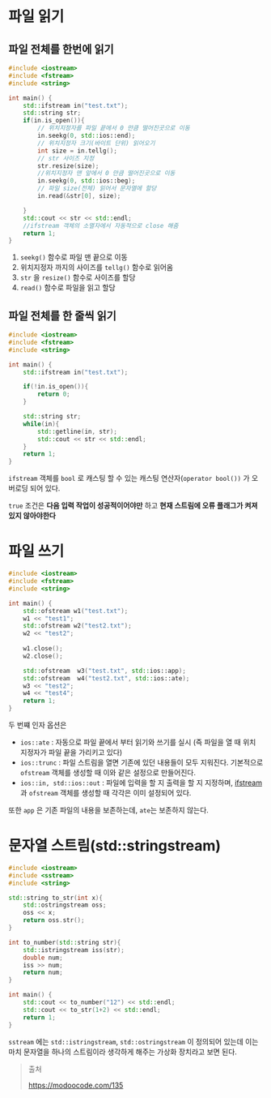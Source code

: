 # 파일 읽기

## 파일 전체를 한번에 읽기

```c++
#include <iostream>
#include <fstream>
#include <string>

int main() {
    std::ifstream in("test.txt");
    std::string str;
    if(in.is_open()){
        // 위치지정자를 파일 끝에서 0 만큼 떨어진곳으로 이동
        in.seekg(0, std::ios::end);
        // 위치지정자 크기(바이트 단위) 읽어오기
        int size = in.tellg();
        // str 사이즈 지정
        str.resize(size);
        //위치지정자 맨 앞에서 0 만큼 떨어진곳으로 이동
        in.seekg(0, std::ios::beg);
        // 파일 size(전체) 읽어서 문자열에 할당
        in.read(&str[0], size);

    }
    std::cout << str << std::endl;
    //ifstream 객체의 소멸자에서 자동적으로 close 해줌
    return 1;
}
```

1. `seekg()` 함수로 파일 맨 끝으로 이동
2. 위치지정자 까지의 사이즈를 `tellg()` 함수로 읽어옴
3.  `str` 을 `resize()` 함수로 사이즈를 할당
4.  `read()` 함수로 파일을 읽고 할당 



## 파일 전체를 한 줄씩 읽기

```c++
#include <iostream>
#include <fstream>
#include <string>

int main() {
    std::ifstream in("test.txt");

    if(!in.is_open()){
        return 0;
    }

    std::string str;
    while(in){
        std::getline(in, str);
        std::cout << str << std::endl;
    }
    return 1;
}
```

`ifstream` 객체를 `bool` 로 캐스팅 할 수 있는 캐스팅 연산자(`operator bool())` 가 오버로딩 되어 있다. 

`true` 조건은 **다음 입력 작업이 성공적이어야만** 하고 **현재 스트림에 오류 플래그가 켜져 있지 않아야한다**



# 파일 쓰기

```c++
#include <iostream>
#include <fstream>
#include <string>

int main() {
    std::ofstream w1("test.txt");
    w1 << "test1";
    std::ofstream w2("test2.txt");
    w2 << "test2";
    
    w1.close();
    w2.close();

    std::ofstream  w3("test.txt", std::ios::app);
    std::ofstream  w4("test2.txt", std::ios::ate);
    w3 << "test2";
    w4 << "test4";
    return 1;
}
```

두 번쨰 인자 옵션은

- `ios::ate` : 자동으로 파일 끝에서 부터 읽기와 쓰기를 실시 (즉 파일을 열 때 위치 지정자가 파일 끝을 가리키고 있다)
- `ios::trunc` : 파일 스트림을 열면 기존에 있던 내용들이 모두 지워진다. 기본적으로 `ofstream` 객체를 생성할 때 이와 같은 설정으로 만들어진다.
- `ios::in, std::ios::out` : 파일에 입력을 할 지 출력을 할 지 지정하며, [ifstream](https://modoocode.com/151) 과 `ofstream` 객체를 생성할 때 각각은 이미 설정되어 있다.

또한 `app` 은 기존 파일의 내용을 보존하는데, `ate`는 보존하지 않는다.



# 문자열 스트림(std::stringstream)

```c++
#include <iostream>
#include <sstream>
#include <string>

std::string to_str(int x){
    std::ostringstream oss;
    oss << x;
    return oss.str();
}

int to_number(std::string str){
    std::istringstream iss(str);
    double num;
    iss >> num;
    return num;
}

int main() {
    std::cout << to_number("12") << std::endl;
    std::cout << to_str(1+2) << std::endl;
    return 1;
}

```

`sstream` 에는 `std::istringstream`, `std::ostringstream` 이 정의되어 있는데 이는 마치 문자열을 하나의 스트림이라 생각하게 해주는 가상화 장치라고 보면 된다.





> 출처
>
> https://modoocode.com/135

